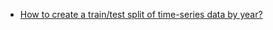 * [How to create a train/test split of time-series data by year?](https://stackoverflow.com/questions/58069691/how-to-create-a-train-test-split-of-time-series-data-by-year)
